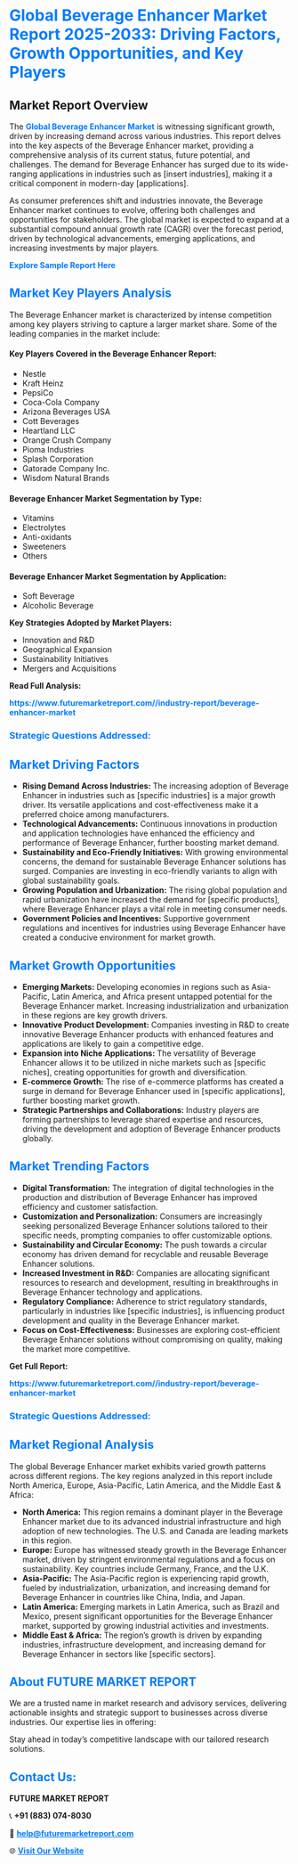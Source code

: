<h1 style="color: #007BFF;">Global Beverage Enhancer Market Report 2025-2033: Driving Factors, Growth Opportunities, and Key Players</h1>

<section id="overview">
<h2>Market Report Overview</h2>
<p>The <a href="https://www.futuremarketreport.com//industry-report/beverage-enhancer-market" style="color: #007BFF; text-decoration: none;"><strong>Global Beverage Enhancer Market</strong></a> is witnessing significant growth, driven by increasing demand across various industries. This report delves into the key aspects of the Beverage Enhancer market, providing a comprehensive analysis of its current status, future potential, and challenges. The demand for Beverage Enhancer has surged due to its wide-ranging applications in industries such as [insert industries], making it a critical component in modern-day [applications].</p>
<p>As consumer preferences shift and industries innovate, the Beverage Enhancer market continues to evolve, offering both challenges and opportunities for stakeholders. The global market is expected to expand at a substantial compound annual growth rate (CAGR) over the forecast period, driven by technological advancements, emerging applications, and increasing investments by major players.</p>
</section>

<section id="overview">
<p><a href="https://www.futuremarketreport.com//request-sample/reportId=57534" style="color: #007BFF; text-decoration: none;"><strong>Explore Sample Report Here</strong></a></p>
</section>

<section id="key-players">
<h2 style="color: #007BFF;">Market Key Players Analysis</h2>
<p>The Beverage Enhancer market is characterized by intense competition among key players striving to capture a larger market share. Some of the leading companies in the market include:</p>
<h4>Key Players Covered in the Beverage Enhancer Report:</h4>
<ul><li>Nestle</li><li>Kraft Heinz</li><li>PepsiCo</li><li>Coca-Cola Company</li><li>Arizona Beverages USA</li><li>Cott Beverages</li><li>Heartland LLC</li><li>Orange Crush Company</li><li>Pioma Industries</li><li>Splash Corporation</li><li>Gatorade Company Inc.</li><li>Wisdom Natural Brands</li></ul>
<h4>Beverage Enhancer Market Segmentation by Type:</h4>
<ul><li>Vitamins</li><li>Electrolytes</li><li>Anti-oxidants</li><li>Sweeteners</li><li>Others</li></ul>

<h4>Beverage Enhancer Market Segmentation by Application:</h4>
<ul><li>Soft Beverage</li><li>Alcoholic Beverage</li></ul>
<p><strong>Key Strategies Adopted by Market Players:</strong></p>
<ul>
<li>Innovation and R&D</li>
<li>Geographical Expansion</li>
<li>Sustainability Initiatives</li>
<li>Mergers and Acquisitions</li>
</ul>
</section>

<section>
<p><strong>Read Full Analysis: </strong></p><a href="https://www.futuremarketreport.com//industry-report/beverage-enhancer-market" style="color: #007BFF; text-decoration: none;"><strong>https://www.futuremarketreport.com//industry-report/beverage-enhancer-market</strong></a>
<h3 style="color: #007BFF;">Strategic Questions Addressed:</h3>
</section>

<section id="driving-factors">
<h2 style="color: #007BFF;">Market Driving Factors</h2>
<ul>
<li><strong>Rising Demand Across Industries:</strong> The increasing adoption of Beverage Enhancer in industries such as [specific industries] is a major growth driver. Its versatile applications and cost-effectiveness make it a preferred choice among manufacturers.</li>
<li><strong>Technological Advancements:</strong> Continuous innovations in production and application technologies have enhanced the efficiency and performance of Beverage Enhancer, further boosting market demand.</li>
<li><strong>Sustainability and Eco-Friendly Initiatives:</strong> With growing environmental concerns, the demand for sustainable Beverage Enhancer solutions has surged. Companies are investing in eco-friendly variants to align with global sustainability goals.</li>
<li><strong>Growing Population and Urbanization:</strong> The rising global population and rapid urbanization have increased the demand for [specific products], where Beverage Enhancer plays a vital role in meeting consumer needs.</li>
<li><strong>Government Policies and Incentives:</strong> Supportive government regulations and incentives for industries using Beverage Enhancer have created a conducive environment for market growth.</li>
</ul>
</section>

<section id="growth-opportunities">
<h2 style="color: #007BFF;">Market Growth Opportunities</h2>
<ul>
<li><strong>Emerging Markets:</strong> Developing economies in regions such as Asia-Pacific, Latin America, and Africa present untapped potential for the Beverage Enhancer market. Increasing industrialization and urbanization in these regions are key growth drivers.</li>
<li><strong>Innovative Product Development:</strong> Companies investing in R&D to create innovative Beverage Enhancer products with enhanced features and applications are likely to gain a competitive edge.</li>
<li><strong>Expansion into Niche Applications:</strong> The versatility of Beverage Enhancer allows it to be utilized in niche markets such as [specific niches], creating opportunities for growth and diversification.</li>
<li><strong>E-commerce Growth:</strong> The rise of e-commerce platforms has created a surge in demand for Beverage Enhancer used in [specific applications], further boosting market growth.</li>
<li><strong>Strategic Partnerships and Collaborations:</strong> Industry players are forming partnerships to leverage shared expertise and resources, driving the development and adoption of Beverage Enhancer products globally.</li>
</ul>
</section>

<section id="trending-factors">
<h2 style="color: #007BFF;">Market Trending Factors</h2>
<ul>
<li><strong>Digital Transformation:</strong> The integration of digital technologies in the production and distribution of Beverage Enhancer has improved efficiency and customer satisfaction.</li>
<li><strong>Customization and Personalization:</strong> Consumers are increasingly seeking personalized Beverage Enhancer solutions tailored to their specific needs, prompting companies to offer customizable options.</li>
<li><strong>Sustainability and Circular Economy:</strong> The push towards a circular economy has driven demand for recyclable and reusable Beverage Enhancer solutions.</li>
<li><strong>Increased Investment in R&D:</strong> Companies are allocating significant resources to research and development, resulting in breakthroughs in Beverage Enhancer technology and applications.</li>
<li><strong>Regulatory Compliance:</strong> Adherence to strict regulatory standards, particularly in industries like [specific industries], is influencing product development and quality in the Beverage Enhancer market.</li>
<li><strong>Focus on Cost-Effectiveness:</strong> Businesses are exploring cost-efficient Beverage Enhancer solutions without compromising on quality, making the market more competitive.</li>
</ul>
</section>

<section>
<p><strong>Get Full Report: </strong></p><a href="https://www.futuremarketreport.com//industry-report/beverage-enhancer-market" style="color: #007BFF; text-decoration: none;"><strong>https://www.futuremarketreport.com//industry-report/beverage-enhancer-market</strong></a>
<h3 style="color: #007BFF;">Strategic Questions Addressed:</h3>
</section>


<section id="regional-analysis">
<h2 style="color: #007BFF;">Market Regional Analysis</h2>
<p>The global Beverage Enhancer market exhibits varied growth patterns across different regions. The key regions analyzed in this report include North America, Europe, Asia-Pacific, Latin America, and the Middle East & Africa:</p>
<ul>
<li><strong>North America:</strong> This region remains a dominant player in the Beverage Enhancer market due to its advanced industrial infrastructure and high adoption of new technologies. The U.S. and Canada are leading markets in this region.</li>
<li><strong>Europe:</strong> Europe has witnessed steady growth in the Beverage Enhancer market, driven by stringent environmental regulations and a focus on sustainability. Key countries include Germany, France, and the U.K.</li>
<li><strong>Asia-Pacific:</strong> The Asia-Pacific region is experiencing rapid growth, fueled by industrialization, urbanization, and increasing demand for Beverage Enhancer in countries like China, India, and Japan.</li>
<li><strong>Latin America:</strong> Emerging markets in Latin America, such as Brazil and Mexico, present significant opportunities for the Beverage Enhancer market, supported by growing industrial activities and investments.</li>
<li><strong>Middle East & Africa:</strong> The region’s growth is driven by expanding industries, infrastructure development, and increasing demand for Beverage Enhancer in sectors like [specific sectors].</li>
</ul>
</section>

<footer>
<h2 style="color: #007BFF;">About FUTURE MARKET REPORT</h2>
<p>We are a trusted name in market research and advisory services, delivering actionable insights and strategic support to businesses across diverse industries. Our expertise lies in offering:</p>

<p>Stay ahead in today’s competitive landscape with our tailored research solutions.</p>

<h2 style="color: #007BFF;">Contact Us:</h2>
<p><strong>FUTURE MARKET REPORT</strong></p>
<p>📞 <strong>+91 (883) 074-8030</strong></p>
<p>📧 <strong><a href="mailto:help@futuremarketreport.com" style="color: #007BFF;">help@futuremarketreport.com</a></strong></p>
<p>🌐 <strong><a href="https://www.futuremarketreport.com/" style="color: #007BFF;">Visit Our Website</a></strong></p>
</footer>